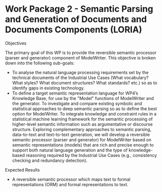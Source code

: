 Work Package 2 - Semantic Parsing and Generation of Documents and Documents Components (LORIA)
===

Objectives

The primary goal of this WP is to provide the reversible semantic processor (parser and generator) component of ModelWriter. This objective is broken down into the following sub-goals:
 *	To analyse the natural language processing requirements set by the technical documents of the Industrial Use Cases (What vocabulary? What styles? What document structures? What standards? etc.) so as to identify gaps in existing technology.
 *	To define a target semantic representation language for WP4’s Knowledge Base, for use by the "Model" functions of ModelWriter and the generator. To investigate and compare existing symbolic and statistical approaches to deep semantic parsing so as to define the best option for ModelWriter.
To integrate knowledge and constraint rules in a statistical machine learning framework for the semantic processing of higher-level semantic information such as argumentative or discourse structure. Exploring complementary approaches to semantic parsing, data-to-text and text-to-text generation, we will develop a reversible semantic processor (parser and generator) for ModelWriter  based on semantic representations (models) that are rich and precise enough to support both natural language generation and the type of knowledge-based reasoning required by the Industrial Use Cases (e.g., consistency checking and redundancy detection).

Expected Results
 * A reversible semantic processor which maps text to formal representations (ORM) and formal representations to text. 

